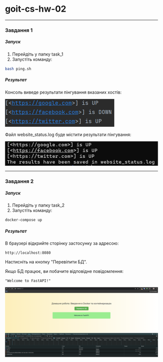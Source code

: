 # goit-cs-hw-02
___
### Завдання 1
##### Запуск
1. Перейдіть у папку task_1
2. Запустіть команду:
```bash
bash ping.sh
```
##### Результат
Консоль виведе результати пінгування вказаних хостів:

![task_1_2.png](task_1%2Fstatic%2Ftask_1_1.png)

Файл website_status.log буде містити результати пінгування:

![task_1.png](task_1%2Fstatic%2Ftask_1_2.png)
___
### Завдання 2
##### Запуск
1. Перейдіть у папку task_2
2. Запустіть команду:
```bash
docker-compose up
```
##### Результат
В браузері відкрийте сторінку застосунку за адресою:
```
http://localhost:8080
```
Настисніть на кнопку "Перевіпити БД".

Якщо БД працює, ви побачите відповідне повідомлення:
```
"Welcome to FastAPI!"
```

![tast_2.png](task_2%2Fstatic%2Ftast_2.png)